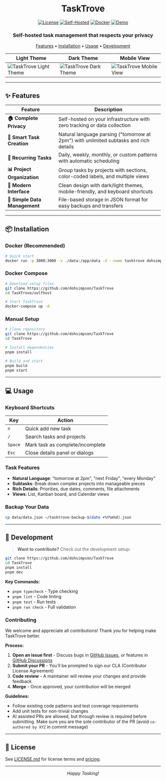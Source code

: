 <div align="center">

# TaskTrove

[![License](https://img.shields.io/badge/License-Sustainable%20Use-blue)](./LICENSE.md)
[![Self-Hosted](https://img.shields.io/badge/Self--Hosted-✅-green)](./selfhost/)
[![Docker](https://img.shields.io/badge/Docker-Ready-blue?logo=docker)](./selfhost/)
[![Demo](https://img.shields.io/badge/Demo-Try%20Now-orange)](https://demo.tasktrove.io)

### Self-hosted task management that respects your privacy

[Features](#-features) • [Installation](#-installation) • [Usage](#-usage) • [Development](#-development)

| Light Theme                                                                                                  | Dark Theme                                                                                               | Mobile View                                                                                                 |
| ------------------------------------------------------------------------------------------------------------ | -------------------------------------------------------------------------------------------------------- | ----------------------------------------------------------------------------------------------------------- |
| ![TaskTrove Light Theme](https://tasktrove.io/_next/image?url=%2Fscreenshots%2Fproject-view.png&w=3840&q=75) | ![TaskTrove Dark Theme](https://tasktrove.io/_next/image?url=%2Fscreenshots%2Fdark-mode.png&w=3840&q=75) | ![TaskTrove Mobile View](https://tasktrove.io/_next/image?url=%2Fscreenshots%2Fmobile-view.png&w=3840&q=75) |

</div>

---

## ✨ Features

| **Feature**                   | **Description**                                                                       |
| ----------------------------- | ------------------------------------------------------------------------------------- |
| **🏠 Complete Privacy**       | Self-hosted on your infrastructure with zero tracking or data collection              |
| **📝 Smart Task Creation**    | Natural language parsing ("tomorrow at 2pm") with unlimited subtasks and rich details |
| **🔄 Recurring Tasks**        | Daily, weekly, monthly, or custom patterns with automatic scheduling                  |
| **📊 Project Organization**   | Group tasks by projects with sections, color-coded labels, and multiple views         |
| **🎨 Modern Interface**       | Clean design with dark/light themes, mobile-friendly, and keyboard shortcuts          |
| **💾 Simple Data Management** | File-based storage in JSON format for easy backups and transfers                      |

---

## 📦 Installation

### Docker (Recommended)

```bash
# Quick start
docker run -p 3000:3000 -v ./data:/app/data -d --name tasktrove dohsimpson/tasktrove
```

### Docker Compose

```bash
# Download setup files
git clone https://github.com/dohsimpson/TaskTrove
cd TaskTrove/selfhost

# Start TaskTrove
docker-compose up -d
```

### Manual Setup

```bash
# Clone repository
git clone https://github.com/dohsimpson/TaskTrove
cd TaskTrove

# Install dependencies
pnpm install

# Build and start
pnpm build
pnpm start
```

---

## 💻 Usage

### Keyboard Shortcuts

| **Key** | **Action**                       |
| ------- | -------------------------------- |
| `n`     | Quick add new task               |
| `/`     | Search tasks and projects        |
| `Space` | Mark task as complete/incomplete |
| `Esc`   | Close details panel or dialogs   |

### Task Features

- **Natural Language**: "tomorrow at 2pm", "next Friday", "every Monday"
- **Subtasks**: Break down complex projects into manageable pieces
- **Rich Details**: Priorities, due dates, comments, file attachments
- **Views**: List, Kanban board, and Calendar views

### Backup Your Data

```bash
cp data/data.json ~/tasktrove-backup-$(date +%Y%m%d).json
```

---

## 🧩 Development

> **Want to contribute?** Check out the development setup:

```bash
git clone https://github.com/dohsimpson/TaskTrove
cd TaskTrove
pnpm install
pnpm dev
```

**Key Commands:**

- `pnpm typecheck` - Type checking
- `pnpm lint` - Code linting
- `pnpm test` - Run tests
- `pnpm run check` - Full validation

### Contributing

We welcome and appreciate all contributions! Thank you for helping make TaskTrove better.

**Process:**

1. **Open an issue first** - Discuss bugs in [GitHub Issues](https://github.com/dohsimpson/TaskTrove/issues), or features in [GitHub Discussions](https://github.com/dohsimpson/TaskTrove/discussions)
2. **Submit your PR** - You'll be prompted to sign our CLA (Contributor License Agreement)
3. **Code review** - A maintainer will review your changes and provide feedback
4. **Merge** - Once approved, your contribution will be merged

**Guidelines:**

- Follow existing code patterns and test coverage requirements
- Add unit tests for non-trivial changes
- AI assisted PRs are allowed, but through review is required before submitting. Make sure you are the sole contributor of the PR (avoid `co-authored by XYZ` in commit message)

---

## 📄 License

See [LICENSE.md](./LICENSE.md) for license terms and [pricing](https://tasktrove.io/#pricing).

---

<div align="center">

_Happy Tasking!_

</div>
